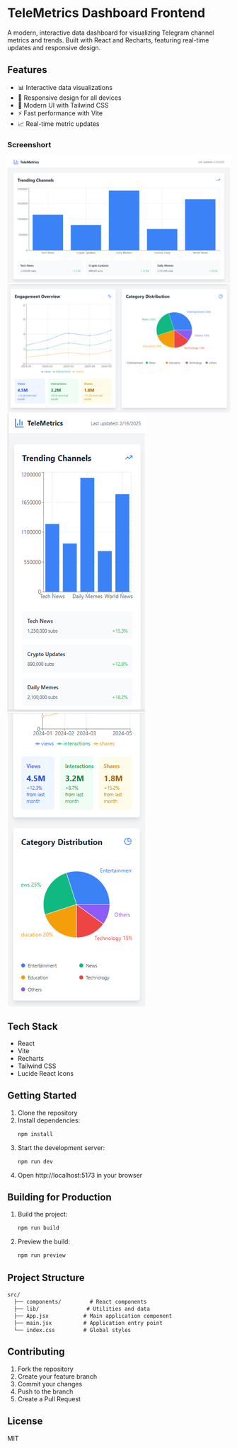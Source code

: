 # TeleMetrics Dashboard Frontend

A modern, interactive data dashboard for visualizing Telegram channel metrics and trends. Built with React and Recharts, featuring real-time updates and responsive design.

## Features

- 📊 Interactive data visualizations
- 📱 Responsive design for all devices
- 🎨 Modern UI with Tailwind CSS
- ⚡ Fast performance with Vite
- 📈 Real-time metric updates

### Screenshort

![Homepage](/screenshort/Screenshot%202025-02-16%20194733.png)
![2nd Image](/screenshort/Screenshot%202025-02-16%20194802.png)
![3rd image](/screenshort/Screenshot%202025-02-16%20194901.png)
![4th image](/screenshort/Screenshot%202025-02-16%20194927.png)

## Tech Stack

- React
- Vite
- Recharts
- Tailwind CSS
- Lucide React Icons

## Getting Started

1. Clone the repository
2. Install dependencies:
   ```bash
   npm install
   ```
3. Start the development server:
   ```bash
   npm run dev
   ```
4. Open http://localhost:5173 in your browser

## Building for Production

1. Build the project:
   ```bash
   npm run build
   ```
2. Preview the build:
   ```bash
   npm run preview
   ```

## Project Structure

```
src/
  ├── components/         # React components
  ├── lib/               # Utilities and data
  ├── App.jsx           # Main application component
  ├── main.jsx          # Application entry point
  └── index.css         # Global styles
```

## Contributing

1. Fork the repository
2. Create your feature branch
3. Commit your changes
4. Push to the branch
5. Create a Pull Request

## License

MIT
